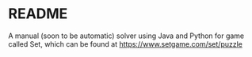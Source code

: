 # README
A manual (soon to be automatic) solver using Java and Python for game called Set, which can be found at https://www.setgame.com/set/puzzle
